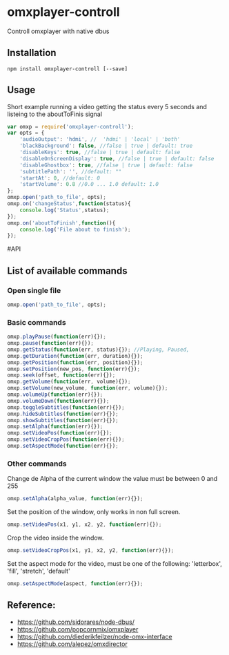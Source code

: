 # omxplayer-controll

Controll omxplayer with native dbus


## Installation


```shell
npm install omxplayer-controll [--save]
```

## Usage


Short example running a video getting the status every 5 seconds and listeing to the aboutToFinis signal

```js
var omxp = require('omxplayer-controll');
var opts = {
    'audioOutput': 'hdmi', //  'hdmi' | 'local' | 'both'
    'blackBackground': false, //false | true | default: true
    'disableKeys': true, //false | true | default: false
    'disableOnScreenDisplay': true, //false | true | default: false
    'disableGhostbox': true, //false | true | default: false
    'subtitlePath': '', //default: ""
    'startAt': 0, //default: 0
    'startVolume': 0.8 //0.0 ... 1.0 default: 1.0
};
omxp.open('path_to_file', opts);
omxp.on('changeStatus',function(status){
    console.log('Status',status);
});
omxp.on('aboutToFinish',function(){
    console.log('File about to finish');
});
```

#API


## List of available commands
### Open single file
```js
omxp.open('path_to_file', opts);
```

### Basic commands
```js
omxp.playPause(function(err){});
omxp.pause(function(err){});
omxp.getStatus(function(err, status){}); //Playing, Paused,
omxp.getDuration(function(err, duration){});
omxp.getPosition(function(err, position){});
omxp.setPosition(new_pos, function(err){});
omxp.seek(offset, function(err){});
omxp.getVolume(function(err, volume){});
omxp.setVolume(new_volume, function(err, volume){});
omxp.volumeUp(function(err){});
omxp.volumeDown(function(err){});
omxp.toggleSubtitles(function(err){});
omxp.hideSubtitles(function(err){});
omxp.showSubtitles(function(err){});
omxp.setAlpha(function(err){});
omxp.setVideoPos(function(err){});
omxp.setVideoCropPos(function(err){});
omxp.setAspectMode(function(err){});
```

### Other commands
Change de Alpha of the current window the value must be between 0 and 255
```js
omxp.setAlpha(alpha_value, function(err){});
```
Set the position of the window, only works in non full screen.
```js
omxp.setVideoPos(x1, y1, x2, y2, function(err){});
```
Crop the video inside the window.
```js
omxp.setVideoCropPos(x1, y1, x2, y2, function(err){});
```
Set the aspect mode for the video, must be one of the following:
   'letterbox', 'fill', 'stretch', 'default'
```js
omxp.setAspectMode(aspect, function(err){});
```



## Reference:
   - https://github.com/sidorares/node-dbus/
   - https://github.com/popcornmix/omxplayer
   - https://github.com/diederikfeilzer/node-omx-interface
   - https://github.com/alepez/omxdirector
